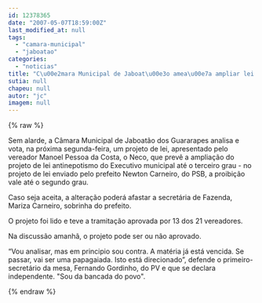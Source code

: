 ```yaml
---
id: 12378365
date: "2007-05-07T18:59:00Z"
last_modified_at: null
tags:
  - "camara-municipal"
  - "jaboatao"
categories:
  - "noticias"
title: "C\u00e2mara Municipal de Jaboat\u00e3o amea\u00e7a ampliar lei antinepotismo e complicar vida da sobrinha de Newton"
sutia: null
chapeu: null
autor: "jc"
imagem: null
---
```

{% raw %}
<p>Sem alarde, a C&acirc;mara Municipal de Jaboat&atilde;o dos Guararapes analisa e vota, na pr&oacute;xima segunda-feira, um projeto de lei, apresentado pelo vereador Manoel Pessoa da Costa, o Neco, que prev&ecirc; a amplia&ccedil;&atilde;o do projeto de lei antinepotismo do Executivo municipal at&eacute; o terceiro grau - no projeto de lei enviado pelo prefeito Newton Carneiro, do PSB, a proibi&ccedil;&atilde;o vale at&eacute; o segundo grau.</p>
<p>Caso seja aceita, a altera&ccedil;&atilde;o poder&aacute; afastar a secret&aacute;ria de Fazenda, Mariza Carneiro, sobrinha do prefeito.</p>
<p>O projeto foi lido e teve a tramita&ccedil;&atilde;o aprovada por 13 dos 21 vereadores.</p>
<p>Na discuss&atilde;o amanh&atilde;, o projeto pode ser ou n&atilde;o aprovado.</p>
<p>&ldquo;Vou analisar, mas em principio sou contra. A mat&eacute;ria j&aacute; est&aacute; vencida. Se passar, vai ser uma papagaiada. Isto est&aacute; direcionado&rdquo;, defende o primeiro-secret&aacute;rio da mesa, Fernando Gordinho, do PV e que se declara independente. "Sou da bancada do povo".</p>
{% endraw %}